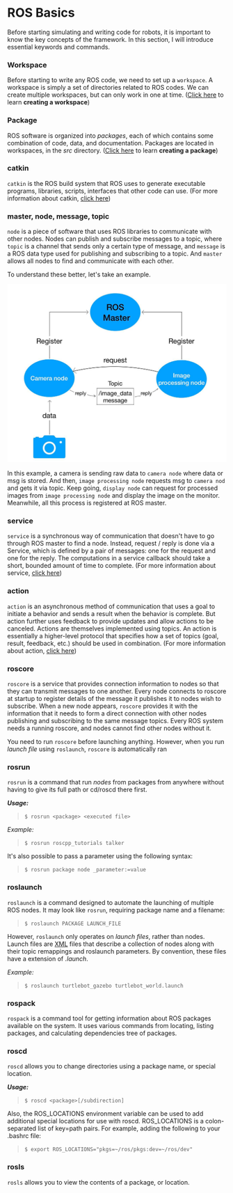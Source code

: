# ROS Basics

Before starting simulating and writing code for robots, it is important to know the key concepts of the framework. In this section, I will introduce essential keywords and commands.

### Workspace

Before starting to write any ROS code, we need to set up a `workspace`. A workspace is simply a set of directories related to ROS codes. We can create multiple workspaces, but can only work in one at time.
([Click here](./https://github.com/dcallega/ROS_Batbold_experience/tree/master/workspace) to learn **creating a workspace**)

### Package

ROS software is organized into *packages*, each of which contains some combination of code, data, and documentation. Packages are located in workspaces, in the *src* directory.
([Click here](./https://github.com/dcallega/ROS_Batbold_experience/tree/master/pkg) to learn **creating a package**)

### catkin

`catkin` is the ROS build system that ROS uses to generate executable programs, libraries, scripts, interfaces that other code can use. (For more information about catkin, [click here](http://docs.ros.org/melodic/api/catkin/html/index.html))

### master, node, message, topic

`node` is a piece of software that uses ROS libraries to communicate with other nodes. Nodes can publish and subscribe messages to a topic, where `topic` is a channel that sends only a certain type of message, and `message` is a ROS data type used for publishing and subscribing to a topic. And `master` allows all nodes to find and communicate with each other.

To understand these better, let's take an example.

![1](nodes.jpg)
                
In this example, a camera is sending raw data to `camera node` where data or msg is stored. And then, `image processing node` requests msg to `camera nod` and gets it via topic. Keep going, `display node` can request for processed images from `image processing node` and display the image on the monitor. Meanwhile, all this process is registered at ROS master.


### service

`service` is a synchronous way of communication that doesn't have to go through ROS master to find a node. Instead, request / reply is done via a Service, which is defined by a pair of messages: one for the request and one for the reply. The computations in a service callback should take a short, bounded amount of time to complete.
(For more information about service, [click here](http://wiki.ros.org/Services))

### action

`action` is an asynchronous method of communication that uses a goal to initiate a behavior and sends a result when the behavior is complete. But action further uses feedback to provide updates and allow actions to be canceled. Actions are themselves implemented using topics. An action is essentially a higher-level protocol that specifies how a set of topics (goal, result, feedback, etc.) should be used in combination.
(For more information about action, [click here](https://www.mathworks.com/help/ros/ug/ros-actions.html))

### roscore

`roscore` is a service that provides connection information to nodes so that they can transmit messages to one another. Every node connects to roscore at startup to register details of the message it publishes it to nodes wish to subscribe. When a new node appears, `roscore` provides it with the information that it needs to form a direct connection with other nodes publishing and subscribing to the same message topics. Every ROS system needs a running roscore, and nodes cannot find other nodes without it.

You need to run `roscore` before launching anything. However, when you run *launch file* using `roslaunch`, `roscore` is automatically ran

### rosrun

`rosrun` is a command that run *nodes* from packages from anywhere without having to give its full path or cd/roscd there first.

***Usage:***

> ```
> $ rosrun <package> <executed file>
> ```
*Example:*
> ```
> $ rosrun roscpp_tutorials talker
> ```
It's also possible to pass a parameter using the following syntax:
> ```
>$ rosrun package node _parameter:=value
> ```

### roslaunch

`roslaunch` is a command designed to automate the launching of multiple ROS nodes. It may look like `rosrun`, requiring package name and a filename:
> ```
> $ roslaunch PACKAGE LAUNCH_FILE
> ```
However, `roslaunch` only operates on *launch files*, rather than nodes. Launch files are [XML](https://fileinfo.com/extension/xml) files that describe a collection of nodes along with their topic remappings and roslaunch parameters. By convention, these files have a extension of *.launch*.

*Example:*

> ```
> $ roslaunch turtlebot_gazebo turtlebot_world.launch
> ```


### rospack

`rospack` is a command tool for getting information about ROS packages available on the system. It uses various commands from locating, listing packages, and calculating dependencies tree of packages.


### roscd

`roscd` allows you to change directories using a package name, or special location.

***Usage:***
> ```
> $ roscd <package>[/subdirection]
> ```

Also, the ROS_LOCATIONS environment variable can be used to add additional special locations for use with roscd. ROS_LOCATIONS is a colon-separated list of key=path pairs.
For example, adding the following to your .bashrc file:
> ```
> $ export ROS_LOCATIONS="pkgs=~/ros/pkgs:dev=~/ros/dev"
> ```
### rosls

`rosls` allows you to view the contents of a package, or location.
